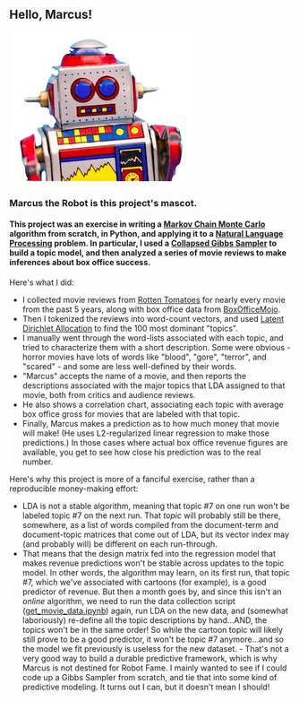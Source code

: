 ## Hello, Marcus! 
![Marcus](img/marcus2.png)
### Marcus the Robot is this project's mascot.  

#### This project was an exercise in writing a [Markov Chain Monte Carlo](https://en.wikipedia.org/wiki/Markov_chain_Monte_Carlo) algorithm from scratch, in Python, and applying it to a [Natural Language Processing](https://en.wikipedia.org/wiki/Natural_language_processing) problem.  In particular, I used a [Collapsed Gibbs Sampler](https://en.wikipedia.org/wiki/Gibbs_sampling#Collapsed_Gibbs_sampler) to build a topic model, and then analyzed a series of movie reviews to make inferences about box office success.  

Here's what I did:  

- I collected movie reviews from [Rotten Tomatoes](http://www.rottentomatoes.com/) for nearly every movie from the past 5 years, along with box office data from [BoxOfficeMojo](http://www.boxofficemojo.com/).
- Then I tokenized the reviews into word-count vectors, and used [Latent Dirichlet Allocation](https://en.wikipedia.org/wiki/Latent_Dirichlet_allocation) to find the 100 most dominant "topics".  
- I manually went through the word-lists associated with each topic, and tried to characterize them with a short description.  Some were obvious - horror movies have lots of words like "blood", "gore", "terror", and "scared" - and some are less well-defined by their words.  
- "Marcus" accepts the name of a movie, and then reports the descriptions associated with the major topics that LDA assigned to that movie, both from critics and audience reviews.  
- He also shows a correlation chart, associating each topic with average box office gross for movies that are labeled with that topic.
- Finally, Marcus makes a prediction as to how much money that movie will make!  (He uses L2-regularized linear regression to make those predictions.)  In those cases where actual box office revenue figures are available, you get to see how close his prediction was to the real number.  

Here's why this project is more of a fanciful exercise, rather than a reproducible money-making effort:  
- LDA is not a stable algorithm, meaning that topic #7 on one run won't be labeled topic #7 on the next run.  That *topic* will probably still be there, somewhere, as a list of words compiled from the document-term and document-topic matrices that come out of LDA, but its vector index may (and probably will) be different on each run-through.  
- That means that the design matrix fed into the regression model that makes revenue predictions won't be stable across updates to the topic model.  In other words, the algorithm may learn, on its first run, that topic #7, which we've associated with cartoons (for example), is a good predictor of revenue.  But then a month goes by, and since this isn't an *online* algorithm, we need to run the data collection script ([get\_movie\_data.ipynb](https://github.com/andrewreece/hellomarcus/blob/master/get_movie_data.ipynb)) again, run LDA on the new data, and (somewhat laboriously) re-define all the topic descriptions by hand...AND, the topics won't be in the same order!  So while the cartoon topic will likely still prove to be a good predictor, it won't be topic #7 anymore...and so the model we fit previously is useless for the new dataset.  - That's not a very good way to build a durable predictive framework, which is why Marcus is not destined for Robot Fame.  I mainly wanted to see if I could code up a Gibbs Sampler from scratch, and tie that into some kind of predictive modeling.  It turns out I can, but it doesn't mean I should!